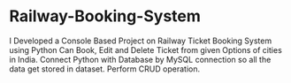 # Railway-Booking-System
I Developed a Console Based Project on Railway Ticket Booking System using Python
Can Book, Edit and Delete Ticket from given Options of cities in India.
Connect Python with Database by MySQL connection so all the data get stored in dataset. 
Perform CRUD operation.
